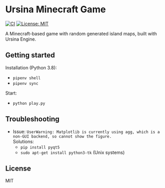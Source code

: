 # Ursina Minecraft Game

[![CI](https://github.com/joep-source/minecraft_game/actions/workflows/python-app.yml/badge.svg?branch=main)](https://github.com/joep-source/minecraft_game/actions/workflows/python-app.yml)
[![License: MIT](https://img.shields.io/badge/License-MIT-yellow.svg)](https://github.com/joep-source/minecraft_game/blob/main/LICENSE)

A Minecraft-based game with random generated island maps, built with Ursina Engine. 


## Getting started

Installation (Python 3.8):
- `pipenv shell`
- `pipenv sync`

Start:
- `python play.py`


## Troubleshooting
- Issue: `UserWarning: Matplotlib is currently using agg, which is a non-GUI backend, so cannot show the figure.` <br>
  Solutions:
    - `pip install pyqt5`
    - `sudo apt-get install python3-tk` (Unix systems)


## License
MIT
